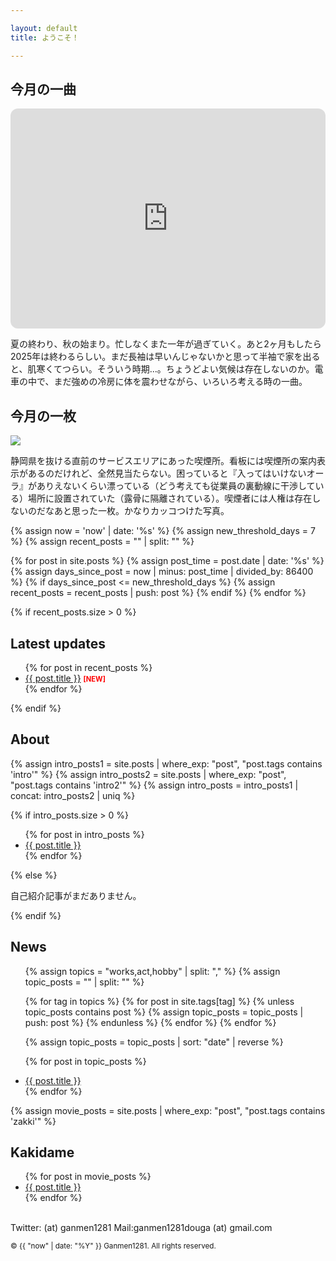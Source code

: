 ```yaml
---

layout: default
title: ようこそ！

---
```


<h2>今月の一曲</h2>

<iframe data-testid="embed-iframe" style="border-radius:12px" src="https://open.spotify.com/embed/track/4PfrDxnVqgjwakU9RQke6q?utm_source=generator" width="100%" height="352" frameBorder="0" allowfullscreen="" allow="autoplay; clipboard-write; encrypted-media; fullscreen; picture-in-picture" loading="lazy"></iframe>

夏の終わり、秋の始まり。忙しなくまた一年が過ぎていく。あと2ヶ月もしたら2025年は終わるらしい。まだ長袖は早いんじゃないかと思って半袖で家を出ると、肌寒くてつらい。そういう時期...。ちょうどよい気候は存在しないのか。電車の中で、まだ強めの冷房に体を震わせながら、いろいろ考える時の一曲。

<h2>今月の一枚</h2>

![]({{site.baseurl}}/assets/img/喫煙所.jpg)

静岡県を抜ける直前のサービスエリアにあった喫煙所。看板には喫煙所の案内表示があるのだけれど、全然見当たらない。困っていると『入ってはいけないオーラ』がありえないくらい漂っている（どう考えても従業員の裏動線に干渉している）場所に設置されていた（露骨に隔離されている）。喫煙者には人権は存在しないのだなあと思った一枚。かなりカッコつけた写真。

{% assign now = 'now' | date: '%s' %}
{% assign new_threshold_days = 7 %}
{% assign recent_posts = "" | split: "" %}

{% for post in site.posts %}
  {% assign post_time = post.date | date: '%s' %}
  {% assign days_since_post = now | minus: post_time | divided_by: 86400 %}
  {% if days_since_post <= new_threshold_days %}
    {% assign recent_posts = recent_posts | push: post %}
  {% endif %}
{% endfor %}


{% if recent_posts.size > 0 %}
  <h2>Latest updates</h2>
  <ul>
    {% for post in recent_posts %}
      <li>
        <a href="{{ post.url }}">{{ post.title }}</a>
        <span style="color: red; font-size: 0.8em; font-weight: bold;">[NEW]</span>
      </li>
    {% endfor %}
  </ul>
{% endif %}


<h2>About</h2>

{% assign intro_posts1 = site.posts | where_exp: "post", "post.tags contains 'intro'" %}
{% assign intro_posts2 = site.posts | where_exp: "post", "post.tags contains 'intro2'" %}
{% assign intro_posts = intro_posts1 | concat: intro_posts2 | uniq %}

{% if intro_posts.size > 0 %}
  <ul>
    {% for post in intro_posts %}
      <li><a href="{{ post.url }}">{{ post.title }}</a></li>
    {% endfor %}
  </ul>
{% else %}
  <p>自己紹介記事がまだありません。</p>
{% endif %}


<h2>News</h2>
<ul>
  {% assign topics = "works,act,hobby" | split: "," %}
  {% assign topic_posts = "" | split: "" %}

  {% for tag in topics %}
    {% for post in site.tags[tag] %}
      {% unless topic_posts contains post %}
        {% assign topic_posts = topic_posts | push: post %}
      {% endunless %}
    {% endfor %}
  {% endfor %}

  {% assign topic_posts = topic_posts | sort: "date" | reverse %}
  
  {% for post in topic_posts %}
    <li><a href="{{ post.url }}">{{ post.title }}</a></li>
  {% endfor %}
</ul>

{% assign movie_posts = site.posts | where_exp: "post", "post.tags contains 'zakki'" %}
<h2>Kakidame</h2>
<ul>
  {% for post in movie_posts %}
    <li><a href="{{ post.url }}">{{ post.title }}</a></li>
  {% endfor %}
</ul>

<br>
Twitter: (at) ganmen1281  
Mail:ganmen1281douga (at) gmail.com  

<p><small>&copy; {{ "now" | date: "%Y" }} Ganmen1281. All rights reserved.</small></p>